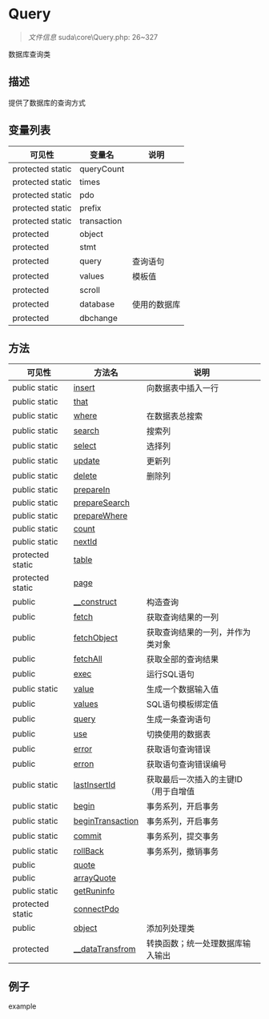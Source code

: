 #  Query 

> *文件信息* suda\core\Query.php: 26~327

数据库查询类

## 描述

提供了数据库的查询方式






## 变量列表
| 可见性 |  变量名   | 说明 |
|--------|----|------|
| protected static  | queryCount | | 
| protected static  | times | | 
| protected static  | pdo | | 
| protected static  | prefix | | 
| protected static  | transaction | | 
| protected   | object | | 
| protected   | stmt | | 
| protected   | query | 查询语句| 
| protected   | values |  模板值| 
| protected   | scroll | | 
| protected   | database | 使用的数据库| 
| protected   | dbchange | | 



## 方法


| 可见性 | 方法名 | 说明 |
|--------|-------|------|
| public static|[insert](Query/insert.md) | 向数据表中插入一行 |
| public static|[that](Query/that.md) |  |
| public static|[where](Query/where.md) | 在数据表总搜索 |
| public static|[search](Query/search.md) | 搜索列 |
| public static|[select](Query/select.md) | 选择列 |
| public static|[update](Query/update.md) | 更新列 |
| public static|[delete](Query/delete.md) | 删除列 |
| public static|[prepareIn](Query/prepareIn.md) |  |
| public static|[prepareSearch](Query/prepareSearch.md) |  |
| public static|[prepareWhere](Query/prepareWhere.md) |  |
| public static|[count](Query/count.md) |  |
| public static|[nextId](Query/nextId.md) |  |
| protected static|[table](Query/table.md) |  |
| protected static|[page](Query/page.md) |  |
| public |[__construct](Query/__construct.md) | 构造查询 |
| public |[fetch](Query/fetch.md) | 获取查询结果的一列 |
| public |[fetchObject](Query/fetchObject.md) | 获取查询结果的一列，并作为类对象 |
| public |[fetchAll](Query/fetchAll.md) | 获取全部的查询结果 |
| public |[exec](Query/exec.md) | 运行SQL语句 |
| public static|[value](Query/value.md) | 生成一个数据输入值 |
| public |[values](Query/values.md) | SQL语句模板绑定值 |
| public |[query](Query/query.md) | 生成一条查询语句 |
| public |[use](Query/use.md) | 切换使用的数据表 |
| public |[error](Query/error.md) | 获取语句查询错误 |
| public |[erron](Query/erron.md) | 获取语句查询错误编号 |
| public static|[lastInsertId](Query/lastInsertId.md) | 获取最后一次插入的主键ID（用于自增值 |
| public static|[begin](Query/begin.md) | 事务系列，开启事务 |
| public static|[beginTransaction](Query/beginTransaction.md) | 事务系列，开启事务 |
| public static|[commit](Query/commit.md) | 事务系列，提交事务 |
| public static|[rollBack](Query/rollBack.md) | 事务系列，撤销事务 |
| public |[quote](Query/quote.md) |  |
| public |[arrayQuote](Query/arrayQuote.md) |  |
| public static|[getRuninfo](Query/getRuninfo.md) |  |
| protected static|[connectPdo](Query/connectPdo.md) |  |
| public |[object](Query/object.md) | 添加列处理类 |
| protected |[__dataTransfrom](Query/__dataTransfrom.md) | 转换函数；统一处理数据库输入输出 |



## 例子

example